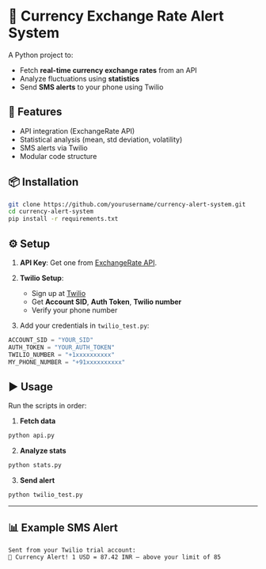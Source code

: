 # 💱 Currency Exchange Rate Alert System

A Python project to:
- Fetch **real-time currency exchange rates** from an API
- Analyze fluctuations using **statistics**
- Send **SMS alerts** to your phone using Twilio

## 🚀 Features
- API integration (ExchangeRate API)
- Statistical analysis (mean, std deviation, volatility)
- SMS alerts via Twilio
- Modular code structure

## 📦 Installation
```bash
git clone https://github.com/yourusername/currency-alert-system.git
cd currency-alert-system
pip install -r requirements.txt
```

## ⚙️ Setup
1. **API Key**: Get one from [ExchangeRate API](https://www.exchangerate-api.com/).
2. **Twilio Setup**:
   - Sign up at [Twilio](https://www.twilio.com/try-twilio)
   - Get **Account SID**, **Auth Token**, **Twilio number**
   - Verify your phone number

3. Add your credentials in `twilio_test.py`:
```python
ACCOUNT_SID = "YOUR_SID"
AUTH_TOKEN = "YOUR_AUTH_TOKEN"
TWILIO_NUMBER = "+1xxxxxxxxxx"
MY_PHONE_NUMBER = "+91xxxxxxxxxx"
```

## ▶️ Usage
Run the scripts in order:

1. **Fetch data**  
```bash
python api.py
```

2. **Analyze stats**  
```bash
python stats.py
```

3. **Send alert**  
```bash
python twilio_test.py
```

---

## 📊 Example SMS Alert
```
Sent from your Twilio trial account:
💱 Currency Alert! 1 USD = 87.42 INR — above your limit of 85
```
